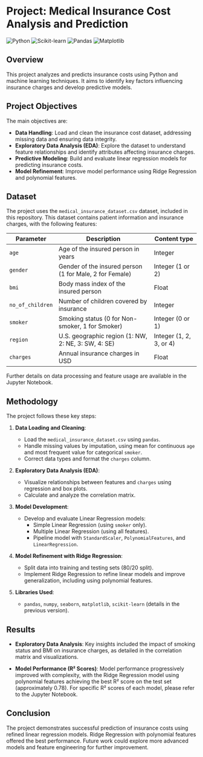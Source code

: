 # Project: Medical Insurance Cost Analysis and Prediction

![Python](https://img.shields.io/badge/Python-3.9%2B-blue)
![Scikit-learn](https://img.shields.io/badge/Scikit--learn-1.2.2-orange)
![Pandas](https://img.shields.io/badge/Pandas-1.5.3-red)
![Matplotlib](https://img.shields.io/badge/Matplotlib-3.7.1-green)

## Overview

This project analyzes and predicts insurance costs using Python and machine learning techniques. It aims to identify key factors influencing insurance charges and develop predictive models.

## Project Objectives

The main objectives are:

*   **Data Handling**: Load and clean the insurance cost dataset, addressing missing data and ensuring data integrity.
*   **Exploratory Data Analysis (EDA)**: Explore the dataset to understand feature relationships and identify attributes affecting insurance charges.
*   **Predictive Modeling**: Build and evaluate linear regression models for predicting insurance costs.
*   **Model Refinement**: Improve model performance using Ridge Regression and polynomial features.

## Dataset

The project uses the `medical_insurance_dataset.csv` dataset, included in this repository. This dataset contains patient information and insurance charges, with the following features:

| Parameter         | Description                                | Content type         |
| ----------------- | ------------------------------------------ | -------------------- |
| `age`             | Age of the insured person in years         | Integer              |
| `gender`          | Gender of the insured person (1 for Male, 2 for Female) | Integer (1 or 2)     |
| `bmi`             | Body mass index of the insured person        | Float                |
| `no_of_children`  | Number of children covered by insurance    | Integer              |
| `smoker`          | Smoking status (0 for Non-smoker, 1 for Smoker) | Integer (0 or 1)     |
| `region`          | U.S. geographic region (1: NW, 2: NE, 3: SW, 4: SE) | Integer (1, 2, 3, or 4)|
| `charges`         | Annual insurance charges in USD            | Float                |

Further details on data processing and feature usage are available in the Jupyter Notebook.

## Methodology

The project follows these key steps:

1.  **Data Loading and Cleaning**:
    *   Load the `medical_insurance_dataset.csv` using `pandas`.
    *   Handle missing values by imputation, using mean for continuous `age` and most frequent value for categorical `smoker`.
    *   Correct data types and format the `charges` column.

2.  **Exploratory Data Analysis (EDA)**:
    *   Visualize relationships between features and `charges` using regression and box plots.
    *   Calculate and analyze the correlation matrix.

3.  **Model Development**:
    *   Develop and evaluate Linear Regression models:
        *   Simple Linear Regression (using `smoker` only).
        *   Multiple Linear Regression (using all features).
        *   Pipeline model with `StandardScaler`, `PolynomialFeatures`, and `LinearRegression`.

4.  **Model Refinement with Ridge Regression**:
    *   Split data into training and testing sets (80/20 split).
    *   Implement Ridge Regression to refine linear models and improve generalization, including using polynomial features.

5.  **Libraries Used**:
    *   `pandas`, `numpy`, `seaborn`, `matplotlib`, `scikit-learn` (details in the previous version).

## Results

*   **Exploratory Data Analysis**: Key insights included the impact of smoking status and BMI on insurance charges, as detailed in the correlation matrix and visualizations.

*   **Model Performance (R² Scores)**:  Model performance progressively improved with complexity, with the Ridge Regression model using polynomial features achieving the best R² score on the test set (approximately 0.78). For specific R² scores of each model, please refer to the Jupyter Notebook.

## Conclusion

The project demonstrates successful prediction of insurance costs using refined linear regression models. Ridge Regression with polynomial features offered the best performance. Future work could explore more advanced models and feature engineering for further improvement.




